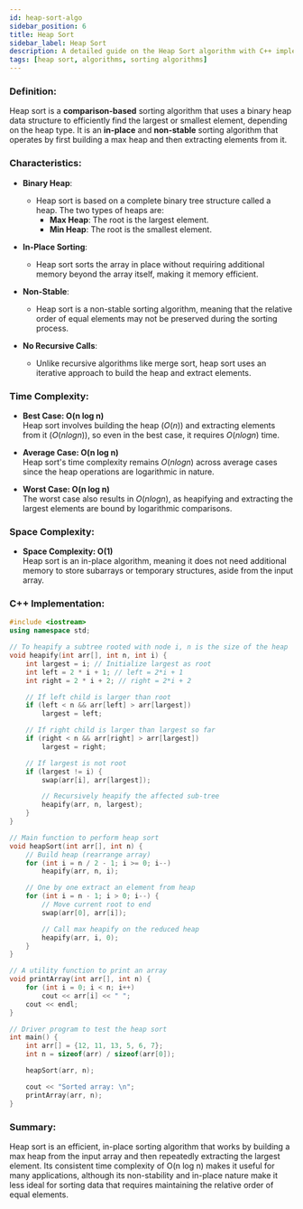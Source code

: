 ```yaml
---
id: heap-sort-algo
sidebar_position: 6  
title: Heap Sort  
sidebar_label: Heap Sort  
description: A detailed guide on the Heap Sort algorithm with C++ implementation examples.
tags: [heap sort, algorithms, sorting algorithms]
---
```


### Definition:

Heap sort is a **comparison-based** sorting algorithm that uses a binary heap data structure to efficiently find the largest or smallest element, depending on the heap type. It is an **in-place** and **non-stable** sorting algorithm that operates by first building a max heap and then extracting elements from it.

### Characteristics:

- **Binary Heap**:
  - Heap sort is based on a complete binary tree structure called a heap. The two types of heaps are:
    - **Max Heap**: The root is the largest element.
    - **Min Heap**: The root is the smallest element.

- **In-Place Sorting**:
  - Heap sort sorts the array in place without requiring additional memory beyond the array itself, making it memory efficient.

- **Non-Stable**:
  - Heap sort is a non-stable sorting algorithm, meaning that the relative order of equal elements may not be preserved during the sorting process.

- **No Recursive Calls**:
  - Unlike recursive algorithms like merge sort, heap sort uses an iterative approach to build the heap and extract elements.

### Time Complexity:

- **Best Case: O(n log n)**  
  Heap sort involves building the heap $(O(n))$ and extracting elements from it $(O(n log n))$, so even in the best case, it requires $O(n log n)$ time.

- **Average Case: O(n log n)**  
  Heap sort's time complexity remains $O(n log n)$ across average cases since the heap operations are logarithmic in nature.

- **Worst Case: O(n log n)**  
  The worst case also results in $O(n log n)$, as heapifying and extracting the largest elements are bound by logarithmic comparisons.

### Space Complexity:

- **Space Complexity: O(1)**  
  Heap sort is an in-place algorithm, meaning it does not need additional memory to store subarrays or temporary structures, aside from the input array.

### C++ Implementation:

```cpp
#include <iostream>
using namespace std;

// To heapify a subtree rooted with node i, n is the size of the heap
void heapify(int arr[], int n, int i) {
    int largest = i; // Initialize largest as root
    int left = 2 * i + 1; // left = 2*i + 1
    int right = 2 * i + 2; // right = 2*i + 2

    // If left child is larger than root
    if (left < n && arr[left] > arr[largest])
        largest = left;

    // If right child is larger than largest so far
    if (right < n && arr[right] > arr[largest])
        largest = right;

    // If largest is not root
    if (largest != i) {
        swap(arr[i], arr[largest]);

        // Recursively heapify the affected sub-tree
        heapify(arr, n, largest);
    }
}

// Main function to perform heap sort
void heapSort(int arr[], int n) {
    // Build heap (rearrange array)
    for (int i = n / 2 - 1; i >= 0; i--)
        heapify(arr, n, i);

    // One by one extract an element from heap
    for (int i = n - 1; i > 0; i--) {
        // Move current root to end
        swap(arr[0], arr[i]);

        // Call max heapify on the reduced heap
        heapify(arr, i, 0);
    }
}

// A utility function to print an array
void printArray(int arr[], int n) {
    for (int i = 0; i < n; i++)
        cout << arr[i] << " ";
    cout << endl;
}

// Driver program to test the heap sort
int main() {
    int arr[] = {12, 11, 13, 5, 6, 7};
    int n = sizeof(arr) / sizeof(arr[0]);

    heapSort(arr, n);

    cout << "Sorted array: \n";
    printArray(arr, n);
}
```

### Summary:

Heap sort is an efficient, in-place sorting algorithm that works by building a max heap from the input array and then repeatedly extracting the largest element. Its consistent time complexity of O(n log n) makes it useful for many applications, although its non-stability and in-place nature make it less ideal for sorting data that requires maintaining the relative order of equal elements.
